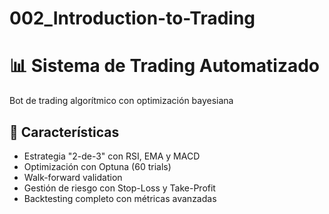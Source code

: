 # 002_Introduction-to-Trading
# 📊 Sistema de Trading Automatizado 

Bot de trading algorítmico con optimización bayesiana

## 🎯 Características

- Estrategia "2-de-3" con RSI, EMA y MACD
- Optimización con Optuna (60 trials)
- Walk-forward validation
- Gestión de riesgo con Stop-Loss y Take-Profit
- Backtesting completo con métricas avanzadas
